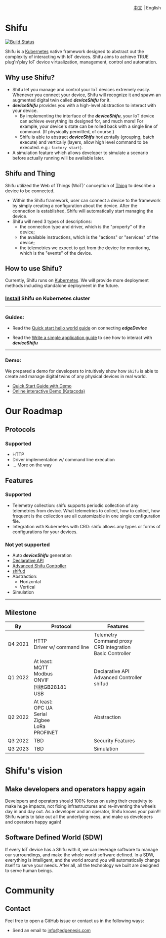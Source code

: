 <div align="right">

[中文](README-zh.md) | English
</div>

# Shifu

[![Build Status](https://dev.azure.com/Edgenesis/shifu/_apis/build/status/Edgenesis.shifu?branchName=main)](https://dev.azure.com/Edgenesis/shifu/_build/latest?definitionId=1&branchName=main)

Shifu is a [Kubernetes](https://k8s.io) native framework designed to abstract out the complexity of interacting with IoT devices. Shifu aims to achieve TRUE plug'n'play IoT device virtualization, management, control and automation.

## Why use Shifu?

- Shifu let you manage and control your IoT devices extremely easily. Whenever you connect your device, Shifu will recognize it and spawn an augmented digital twin called ***deviceShifu*** for it. 
- ***deviceShifu*** provides you with a high-level abstraction to interact with your device. 
  - By implementing the interface of the ***deviceShifu***, your IoT device can achieve everything its designed for, and much more! For example, your device's state can be rolled back with a single line of command. (If physically permitted, of course.) 
  - Shifu is able to abstract ***deviceShifu*** horizontally (grouping, batch execute) and vertically (layers, allow high level command to be executed. e.g.: `factory start`). 
- A simulation feature which allows developer to simulate a scenario before actually running will be available later.

## Shifu and Thing

Shifu utilized the Web of Things (WoT)' conception of [Thing](https://www.w3.org/TR/wot-thing-description/) to describe a device to be connected. 
- Within the Shifu framework, user can connect a device to the framework by simply creating a configuration about the device. After the connection is established, Shifu will automatically start managing the device. 
- Shifu will need 3 types of descriptions: 
  - the connection type and driver, which is the "property" of the device; 
  - the available instructions, which is the "actions" or "services" of the device;
  - the telemetries we expect to get from the device for monitoring, which is the "events" of the device.

## How to use Shifu?

Currently, Shifu runs on [Kubernetes](https://k8s.io). We will provide more deployment methods including standalone deployment in the future.

### [Install](docs/guide/install.md) Shifu on Kubernetes cluster

---

### Guides:
- Read the [Quick start hello world guide](docs/guide/quick-start-hello-world.md) on connecting ***edgeDevice***

- Read the [Write a simple application guide](docs/guide/guide-on-writing-an-application-for-deviceShifu.md) to see how to interact with ***deviceShifu***

---

### Demo:
We prepared a demo for developers to intuitively show how `Shifu` is able to create and manage digital twins of any physical devices in real world.
- [Quick Start Guide with Demo](docs/guide/quick-start-demo.md)
- [Online interactive Demo (Katacoda)](https://www.katacoda.com/xqin/scenarios/shifu-demo)

# Our Roadmap
## Protocols
### Supported
- HTTP
- Driver implementation w/ command line execution
- ... More on the way
## Features
### Supported
- Telemetry collection: shifu supports periodic collection of any telemetries from device. What telemetries to collect, how to collect, how frequent is the collection are all customizable in one single configuration file.
- Integration with Kubernetes with CRD: shifu allows any types or forms of configurations for your devices.
### Not yet supported
- Auto ***deviceShifu*** generation
- [Declarative API](https://kubernetes.io/docs/concepts/extend-kubernetes/api-extension/custom-resources/#declarative-apis)
- [Advanced Shifu Controller](docs/design/design-shifuController.md)
- [shifud](docs/design/design-shifud.md)
- Abstraction:
  - Horizontal
  - Vertical
- Simulation

---

## Milestone

| By      | Protocol                                     | Features                                                 |
|---------|----------------------------------------------|----------------------------------------------------------|
| Q4 2021 | HTTP<br>Driver w/ command line                  | Telemetry<br>Command proxy<br>CRD integration<br>Basic Controller |
| Q1 2022 | At least:<br>MQTT<br>Modbus<br>ONVIF<br>国标GB28181<br>USB  | Declarative API<br>Advanced Controller<br>shifud               |
| Q2 2022 | At least:<br>OPC UA<br>Serial<br>Zigbee<br>LoRa<br>PROFINET | Abstraction                                              |
| Q3 2022 | TBD                                          | Security Features                                        |
| Q3 2023 | TBD                                          | Simulation                                               |

# Shifu's vision

## Make developers and operators happy again

Developers and operators should 100% focus on using their creativity to make huge impacts, not fixing infrastructures and re-inventing the wheels day in and day out. As a developer and an operator, Shifu knows your pain!!! Shifu wants to take out all the underlying mess, and make us developers and operators happy again!

## Software Defined World (SDW)

If every IoT device has a Shifu with it, we can leverage software to manage our surroundings, and make the whole world software defined. In a SDW, everything is intelligent, and the world around you will automatically change itself to serve your needs. After all, all the technology we built are designed to serve human beings. 

# Community 

## Contact

Feel free to open a GitHub issue or contact us in the following ways:
- Send an email to info@edgenesis.com
